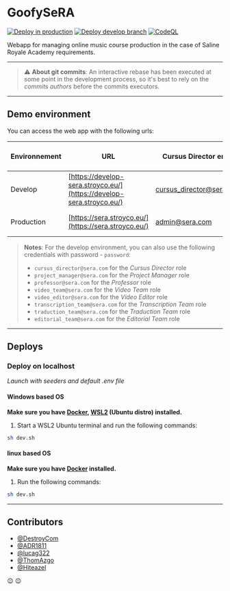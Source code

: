 # GoofySeRA

[![Deploy in production](https://github.com/GoofyComponent/GoofySeRA/actions/workflows/deploy_prod.yml/badge.svg?branch=prod)](https://github.com/GoofyComponent/GoofySeRA/actions/workflows/deploy_prod.yml) [![Deploy develop branch](https://github.com/GoofyComponent/GoofySeRA/actions/workflows/deploy_develop.yml/badge.svg?branch=develop)](https://github.com/GoofyComponent/GoofySeRA/actions/workflows/deploy_develop.yml) [![CodeQL](https://github.com/GoofyComponent/GoofySeRA/actions/workflows/github-code-scanning/codeql/badge.svg?branch=develop)](https://github.com/GoofyComponent/GoofySeRA/actions/workflows/github-code-scanning/codeql)

Webapp for managing online music course production in the case of Saline Royale Academy requirements.

---

> :warning: **About git commits**: An interactive rebase has been executed at some point in the development process, so it's best to rely on the _commits authors_ before the commits executors.

---

## Demo environment

You can access the web app with the following urls:

| Environnement | URL                                                                  | Cursus Director email    | Cursus Director password | STATUS                                                                                                                                                                                                        |
| ------------- | -------------------------------------------------------------------- | ------------------------ | ------------------------ | ------------------------------------------------------------------------------------------------------------------------------------------------------------------------------------------------------------- |
| Develop       | [https://develop-sera.stroyco.eu/](https://develop-sera.stroyco.eu/) | cursus_director@sera.com | password                 | [![Deploy develop branch](https://github.com/GoofyComponent/GoofySeRA/actions/workflows/deploy_develop.yml/badge.svg)](https://github.com/GoofyComponent/GoofySeRA/actions/workflows/deploy_develop.yml)      |
| Production    | [https://sera.stroyco.eu/](https://sera.stroyco.eu/)                 | admin@sera.com           | password                 | [![Deploy in production](https://github.com/GoofyComponent/GoofySeRA/actions/workflows/deploy_prod.yml/badge.svg?branch=prod)](https://github.com/GoofyComponent/GoofySeRA/actions/workflows/deploy_prod.yml) |

> **Notes**: For the develop environment, you can also use the following credentials with password - `password`:
>
> - `cursus_director@sera.com` for the _Cursus Director_ role
> - `project_manager@sera.com` for the _Project Manager_ role
> - `professor@sera.com` for the _Professor_ role
> - `video_team@sera.com` for the _Video Team_ role
> - `video_editor@sera.com` for the _Video Editor_ role
> - `transcription_team@sera.com` for the _Transcription Team_ role
> - `traduction_team@sera.com` for the _Traduction Team_ role
> - `editorial_team@sera.com` for the _Editorial Team_ role

---

## Deploys

### Deploy on localhost

_Launch with seeders and default .env file_

#### Windows based OS

**Make sure you have [Docker](https://www.docker.com/), [WSL2](https://learn.microsoft.com/windows/wsl/install) (Ubuntu distro) installed.**

1. Start a WSL2 Ubuntu terminal and run the following commands:

```bash
sh dev.sh
```

#### linux based OS

**Make sure you have [Docker](https://www.docker.com/) installed.**

1. Run the following commands:

```bash
sh dev.sh
```

---

## Contributors

- [@DestroyCom](https://github.com/DestroyCom)
- [@ADR1811](https://github.com/ADR1811)
- [@lucag322](https://github.com/ADR1811)
- [@ThomAzgo](https://github.com/ThomAzgo)
- [@Hiteazel](https://github.com/Hiteazel)

:wink: :wink:

